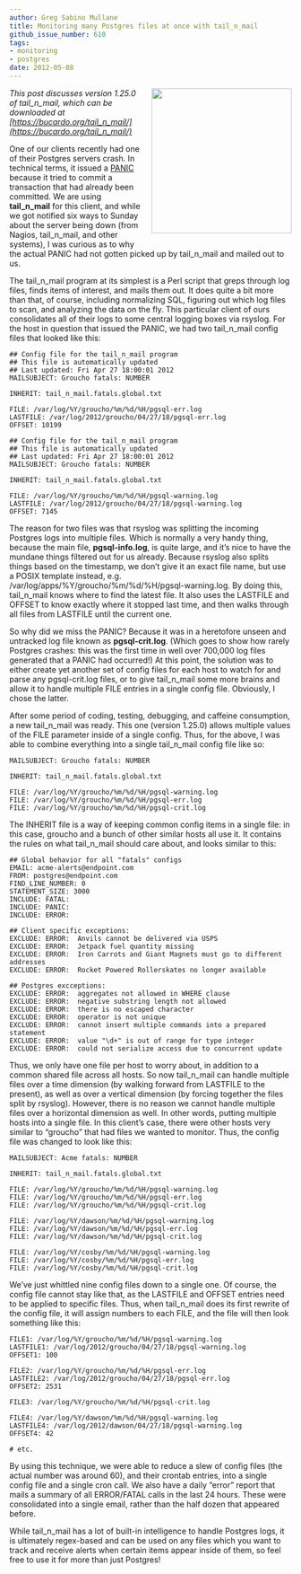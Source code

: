```yaml
---
author: Greg Sabino Mullane
title: Monitoring many Postgres files at once with tail_n_mail
github_issue_number: 610
tags:
- monitoring
- postgres
date: 2012-05-08
---
```




<div class="separator" style="clear: both; text-align: center;">
<a href="/blog/2012/05/tailnmail-postgres-monitoring/image-0-big.png" imageanchor="1" style="clear:right; float:right; margin-left:1em; margin-bottom:1em"><img border="0" height="258" src="/blog/2012/05/tailnmail-postgres-monitoring/image-0.png" width="250"/></a></div>

*This post discusses version 1.25.0 of tail_n_mail, which can be downloaded at [https://bucardo.org/tail_n_mail/](https://bucardo.org/tail_n_mail/)*

One of our clients recently had one of their Postgres servers 
crash. In technical terms, it issued a 
[PANIC](https://www.postgresql.org/docs/current/static/runtime-config-logging.html#RUNTIME-CONFIG-SEVERITY-LEVELS) because it tried to commit a transaction that had already been committed. We 
are using **tail_n_mail** for this client, and while we got notified 
six ways to Sunday about the server being down (from Nagios, 
tail_n_mail, and other systems), I was curious as to why the actual PANIC had 
not gotten picked up by tail_n_mail and mailed out to us.

The tail_n_mail program at its simplest is a Perl script that 
greps through log files, finds items of interest, and mails them out. 
It does quite a bit more than that, of course, including normalizing 
SQL, figuring out which log files to scan, and analyzing the data 
on the fly. This particular client of ours consolidates all of their logs to some central 
logging boxes via rsyslog. For the host in question that issued the PANIC, we had two 
tail_n_mail config files that looked like this:

```nohighlight
## Config file for the tail_n_mail program
## This file is automatically updated
## Last updated: Fri Apr 27 18:00:01 2012
MAILSUBJECT: Groucho fatals: NUMBER

INHERIT: tail_n_mail.fatals.global.txt

FILE: /var/log/%Y/groucho/%m/%d/%H/pgsql-err.log
LASTFILE: /var/log/2012/groucho/04/27/18/pgsql-err.log
OFFSET: 10199
```

```nohighlight
## Config file for the tail_n_mail program
## This file is automatically updated
## Last updated: Fri Apr 27 18:00:01 2012
MAILSUBJECT: Groucho fatals: NUMBER

INHERIT: tail_n_mail.fatals.global.txt

FILE: /var/log/%Y/groucho/%m/%d/%H/pgsql-warning.log
LASTFILE: /var/log/2012/groucho/04/27/18/pgsql-warning.log
OFFSET: 7145

```

The reason for two files was that rsyslog was splitting the 
incoming Postgres logs into multiple files. Which is normally a 
very handy thing, because the main file, **pgsql-info.log**, 
is quite large, and it’s nice to have the mundane things filtered 
out for us already. Because rsyslog also splits things based on the timestamp, 
we don’t give it an exact file name, but use a POSIX template 
instead, e.g. /var/log/apps/%Y/groucho/%m/%d/%H/pgsql-warning.log. 
By doing this, tail_n_mail knows where to find the latest file. 
It also uses the LASTFILE and OFFSET to know exactly where it stopped 
last time, and then walks through all files from LASTFILE until 
the current one.

So why did we miss the PANIC? Because it was in a heretofore unseen 
and untracked log file known as **pgsql-crit.log**. (Which goes 
to show how rarely Postgres crashes: this was the first time in well over 
700,000 log files generated that a PANIC had occurred!) At this point, the 
solution was to either create yet another set of config files for each host 
to watch for and parse any pgsql-crit.log files, or to 
give tail_n_mail some more brains and allow it to handle multiple 
FILE entries in a single config file. Obviously, I chose the latter.

After some period of coding, testing, debugging, and caffeine consumption, 
a new tail_n_mail was ready. This one (version 1.25.0) allows multiple values of the FILE parameter 
inside of a single config. Thus, for the above, I was able to combine everything into a single 
tail_n_mail config file like so:

```nohighlight
MAILSUBJECT: Groucho fatals: NUMBER

INHERIT: tail_n_mail.fatals.global.txt

FILE: /var/log/%Y/groucho/%m/%d/%H/pgsql-warning.log
FILE: /var/log/%Y/groucho/%m/%d/%H/pgsql-err.log
FILE: /var/log/%Y/groucho/%m/%d/%H/pgsql-crit.log
```

The INHERIT file is a way of keeping common config items in a 
single file: in this case, groucho and a bunch of other similar 
hosts all use it. It contains the rules on what tail_n_mail 
should care about, and looks similar to this:

```nohighlight
## Global behavior for all "fatals" configs
EMAIL: acme-alerts@endpoint.com
FROM: postgres@endpoint.com
FIND_LINE_NUMBER: 0
STATEMENT_SIZE: 3000
INCLUDE: FATAL:
INCLUDE: PANIC:
INCLUDE: ERROR:

## Client specific exceptions:
EXCLUDE: ERROR:  Anvils cannot be delivered via USPS
EXCLUDE: ERROR:  Jetpack fuel quantity missing
EXCLUDE: ERROR:  Iron Carrots and Giant Magnets must go to different addresses
EXCLUDE: ERROR:  Rocket Powered Rollerskates no longer available

## Postgres excceptions:
EXCLUDE: ERROR:  aggregates not allowed in WHERE clause
EXCLUDE: ERROR:  negative substring length not allowed
EXCLUDE: ERROR:  there is no escaped character
EXCLUDE: ERROR:  operator is not unique
EXCLUDE: ERROR:  cannot insert multiple commands into a prepared statement
EXCLUDE: ERROR:  value "\d+" is out of range for type integer
EXCLUDE: ERROR:  could not serialize access due to concurrent update
```

Thus, we only have one file per host to worry about, in addition to a common 
shared file across all hosts. So now tail_n_mail can handle multiple files over a time 
dimension (by walking forward from LASTFILE to the present), as well as over a vertical 
dimension (by forcing together the files split by rsyslog). However, there is no reason we 
cannot handle multiple files over a horizontal dimension as well. In other words, 
putting multiple hosts into a single file. In this client’s case, there were other 
hosts very similar to “groucho” that had files we wanted to monitor. Thus, the 
config file was changed to look like this:

```nohighlight
MAILSUBJECT: Acme fatals: NUMBER

INHERIT: tail_n_mail.fatals.global.txt

FILE: /var/log/%Y/groucho/%m/%d/%H/pgsql-warning.log
FILE: /var/log/%Y/groucho/%m/%d/%H/pgsql-err.log
FILE: /var/log/%Y/groucho/%m/%d/%H/pgsql-crit.log

FILE: /var/log/%Y/dawson/%m/%d/%H/pgsql-warning.log
FILE: /var/log/%Y/dawson/%m/%d/%H/pgsql-err.log
FILE: /var/log/%Y/dawson/%m/%d/%H/pgsql-crit.log

FILE: /var/log/%Y/cosby/%m/%d/%H/pgsql-warning.log
FILE: /var/log/%Y/cosby/%m/%d/%H/pgsql-err.log
FILE: /var/log/%Y/cosby/%m/%d/%H/pgsql-crit.log
```

We’ve just whittled nine config files down to a single one. Of course, the config file cannot stay like that, as the LASTFILE and OFFSET entries need to be applied to specific files. Thus, when tail_n_mail 
does its first rewrite of the config file, it will assign numbers to 
each FILE, and the file will then look something like this:

```nohighlight
FILE1: /var/log/%Y/groucho/%m/%d/%H/pgsql-warning.log
LASTFILE1: /var/log/2012/groucho/04/27/18/pgsql-warning.log
OFFSET1: 100

FILE2: /var/log/%Y/groucho/%m/%d/%H/pgsql-err.log
LASTFILE2: /var/log/2012/groucho/04/27/18/pgsql-err.log
OFFSET2: 2531

FILE3: /var/log/%Y/groucho/%m/%d/%H/pgsql-crit.log

FILE4: /var/log/%Y/dawson/%m/%d/%H/pgsql-warning.log
LASTFILE4: /var/log/2012/dawson/04/27/18/pgsql-warning.log
OFFSET4: 42

# etc.
```

By using this technique, we were able to reduce a slew of 
config files (the actual number was around 60), and their crontab entries, 
into a single config file and a single cron call. We also have a daily “error” report 
that mails a summary of all ERROR/FATAL calls in the last 24 hours. 
These were consolidated into a single email, rather than the half 
dozen that appeared before.

While tail_n_mail has a lot of built-in intelligence to handle 
Postgres logs, it is ultimately regex-based and can be used on 
any files which you want to track and receive alerts when certain 
items appear inside of them, so feel free to use it for more than just Postgres!


